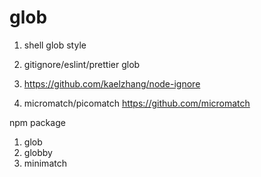 # glob

1. shell glob style
1. gitignore/eslint/prettier glob
1. https://github.com/kaelzhang/node-ignore

1. micromatch/picomatch https://github.com/micromatch

npm package

1. glob
1. globby
1. minimatch
